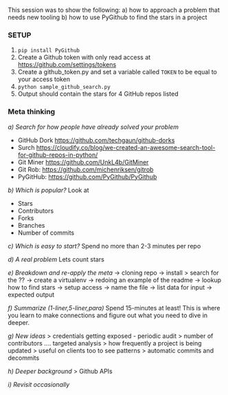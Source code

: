 This session was to show the following:
a) how to approach a problem that needs new tooling
b) how to use PyGithub to find the stars in a project

### SETUP

1. `pip install PyGithub`
2. Create a Github token with only read access at  https://github.com/settings/tokens 
3. Create a github_token.py and set a variable called `TOKEN` to be equal to your access token
4. `python sample_github_search.py`
5. Output should contain the stars for 4 GitHub repos listed

### Meta thinking

_a) Search for how people have already solved your problem_
* GitHub Dork    https://github.com/techgaun/github-dorks
* Surch https://cloudify.co/blog/we-created-an-awesome-search-tool-for-github-repos-in-python/
* Git Miner https://github.com/UnkL4b/GitMiner
* Git Rob: https://github.com/michenriksen/gitrob
* PyGitHub: https://github.com/PyGithub/PyGithub

_b) Which is popular?_
Look at
* Stars
* Contributors
* Forks
* Branches
* Number of commits

_c) Which is easy to start?_
Spend no more than 2-3 minutes per repo

_d) A real problem_
Lets count stars

_e) Breakdown and re-apply the meta_ 
    -> cloning repo
    -> install
    > search for the ??
    -> create a virtualenv
    -> redoing an example of the readme
    -> lookup how to find stars
    -> setup access 
    -> name the file 
    -> list data for input
    -> expected output 

_f) Summarize (1-liner,5-liner,para)_
Spend 15-minutes at least! This is where you learn to make connections and figure out what you need to dive in deeper.

_g) New ideas_
    > credentials getting exposed - periodic audit
    > number of contributors .... targeted analysis
    > how frequently a project is being updated 
    > useful on clients too to see patterns
    > automatic commits and decommits 

_h) Deeper background_
    > Github APIs

_i) Revisit occasionally_
